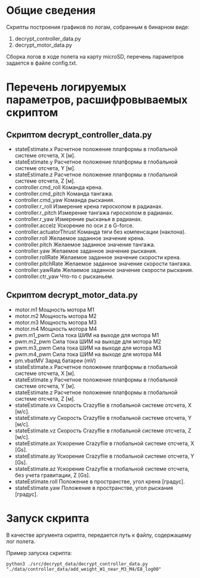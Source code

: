 # Общие сведения
Скрипты построения графиков по логам, собранным в бинарном виде:
1. decrypt_controller_data.py
2. decrypt_motor_data.py

Сборка логов в ходе полета на карту microSD, перечень параметров задается в файле config.txt.

# Перечень логируемых параметров, расшифровываемых скриптом

## Скриптом decrypt_controller_data.py
- stateEstimate.x  Расчетное положение платформы в глобальной системе отсчета, X [м].
- stateEstimate.y  Расчетное положение платформы в глобальной системе отсчета, Y [м].
- stateEstimate.z  Расчетное положение платформы в глобальной системе отсчета, Z [м].
- controller.cmd_roll  Команда крена.
- controller.cmd_pitch Команда тангажа.
- controller.cmd_yaw  Команда рыскания.
- controller.r_roll Измерение крена гироскопом в радианах.
- controller.r_pitch  Измерение тангажа гироскопом в радианах.
- controller.r_yaw  Измерение рысканья в радианах.
- controller.accelz  Ускорение по оси z в G-force.
- controller.actuatorThrust  Команда тяги без компенсации (наклона).
- controller.roll  Желаемое заданное значение крена.
- controller.pitch  Желаемое заданное значение тангажа.
- controller.yaw  Желаемое заданное значение рыскания.
- controller.rollRate  Желаемое заданное значение скорости крена.
- controller.pitchRate  Желаемое заданное значение скорости тангажа.
- controller.yawRate  Желаемое заданное значение скорости рыскания.
- controller.ctr_yaw Что-то с рысканьем.

## Скриптом decrypt_motor_data.py
- motor.m1	Мощность мотора М1
- motor.m2	Мощность мотора М2
- motor.m3	Мощность мотора М3
- motor.m4    Мощность мотора М4
- pwm.m1_pwm	 	Сила тока ШИМ на выходе для мотора М1
- pwm.m2_pwm	 	Сила тока ШИМ на выходе для мотора М2
- pwm.m3_pwm	 	Сила тока ШИМ на выходе для мотора М3
- pwm.m4_pwm   Сила тока ШИМ на выходе для мотора М4
- pm.vbatMV   Заряд батареи (mV)
- stateEstimate.x  Расчетное положение платформы в глобальной системе отсчета, X [м].
- stateEstimate.y  Расчетное положение платформы в глобальной системе отсчета, Y [м].
- stateEstimate.z  Расчетное положение платформы в глобальной системе отсчета, Z [м].
- stateEstimate.vx Скорость Crazyflie в глобальной системе отсчета, X [м/с].
- stateEstimate.vy Скорость Crazyflie в глобальной системе отсчета, Y [м/с].
- stateEstimate.vz Скорость Crazyflie в глобальной системе отсчета, Z [м/с].
- stateEstimate.ax Ускорение Crazyflie в глобальной системе отсчета, X [Gs].
- stateEstimate.ay Ускорение Crazyflie в глобальной системе отсчета, Y [Gs].
- stateEstimate.az Ускорение Crazyflie в глобальной системе отсчета, без учета гравитации, Z [Gs].
- stateEstimate.roll Положение в пространстве, угол крена [градус].
- stateEstimate.yaw  Положение в пространстве, угол рыскания [градус].

# Запуск скрипта
В качестве аргумента скрипта, передается путь к файлу, содержащему лог полета.
 
Пример запуска скрипта:
    
    python3 ./src/decrypt_data/decrypt_controller_data.py "./data/controller_data/add_weight_W1_near_M3_M4/E8_log00"
